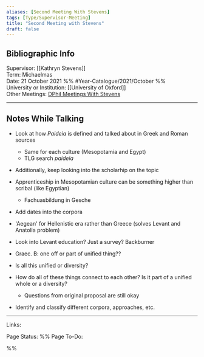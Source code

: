 ```yaml
---
aliases: [Second Meeting With Stevens]
tags: [Type/Supervisor-Meeting]
title: "Second Meeting with Stevens" 
draft: false
---
```


## Bibliographic Info
Supervisor: [[Kathryn Stevens]]<br>
Term: Michaelmas<br>
Date: 21 October 2021 %% #Year-Catalogue/2021/October %%<br>
University or Institution: [[University of Oxford]]<br>
Other Meetings: [DPhil Meetings With Stevens](DPhil-Meetings-With-Stevens.md)<br>


---

## Notes While Talking
- Look at how *Paideia* is defined and talked about in Greek and Roman sources
	- Same for each culture (Mesopotamia and Egypt)
	- TLG search *paideia*
- Additionally, keep looking into the scholarhip on the topic

- Apprenticeship in Mesopotamian culture can be something higher than scribal (like Egyptian)
	- Fachuasbildung in Gesche

- Add dates into the corpora

- 'Aegean' for Hellenistic era rather than Greece (solves Levant and Anatolia problem)
- Look into Levant education? Just a survey? Backburner

- Graec. B: one off or part of unified thing??
- Is all this unified or diversity?
- How do all of these things connect to each other? Is it part of a unified whole or a diversity?
	- Questions from original proposal are still okay

- Identify and classify different corpora, approaches, etc.


--- 
Links: 

Page Status: 
%%
Page To-Do:

%%
